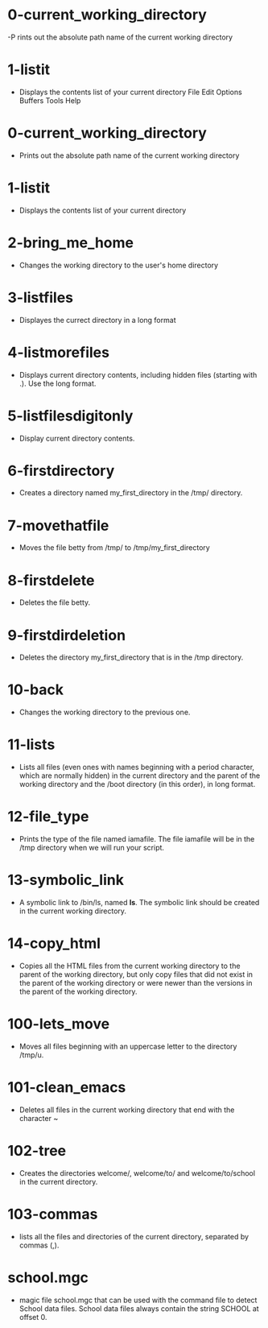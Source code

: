 # 0-current_working_directory
-P rints out the absolute path name of the current working directory
# 1-listit
- Displays the contents list of your current directory
File Edit Options Buffers Tools Help
# 0-current_working_directory
- Prints out the absolute path name of the current working directory
# 1-listit
- Displays the contents list of your current directory
# 2-bring_me_home
- Changes the working directory to the user's home directory
# 3-listfiles
- Displayes the currect directory in a long format
# 4-listmorefiles
- Displays current directory contents, including hidden files (starting with .).
Use the long format.
# 5-listfilesdigitonly
- Display current directory contents.
# 6-firstdirectory
- Creates a directory named my_first_directory in the /tmp/ directory.
# 7-movethatfile
- Moves the file betty from /tmp/ to /tmp/my_first_directory
# 8-firstdelete
- Deletes the file betty.
# 9-firstdirdeletion
- Deletes the directory my_first_directory that is in the /tmp directory.
# 10-back
- Changes the working directory to the previous one.
# 11-lists
- Lists all files (even ones with names beginning with a period character, which are normally hidden) in the current directory and the parent of the working directory and the /boot directory (in this order), in long format.
# 12-file_type
- Prints the type of the file named iamafile. The file iamafile will be in the /tmp directory when we will run your script.
# 13-symbolic_link
- A symbolic link to /bin/ls, named __ls__. The symbolic link should be created in the current working directory.
# 14-copy_html
- Copies all the HTML files from the current working directory to the parent of the working directory, but only copy files that did not exist in the parent of the working directory or were newer than the versions in the parent of the working directory.
# 100-lets_move
- Moves all files beginning with an uppercase letter to the directory /tmp/u.
# 101-clean_emacs
- Deletes all files in the current working directory that end with the character ~
# 102-tree
- Creates the directories welcome/, welcome/to/ and welcome/to/school in the current directory.
# 103-commas
- lists all the files and directories of the current directory, separated by commas (,).
# school.mgc
- magic file school.mgc that can be used with the command file to detect School data files. School data files always contain the string SCHOOL at offset 0.